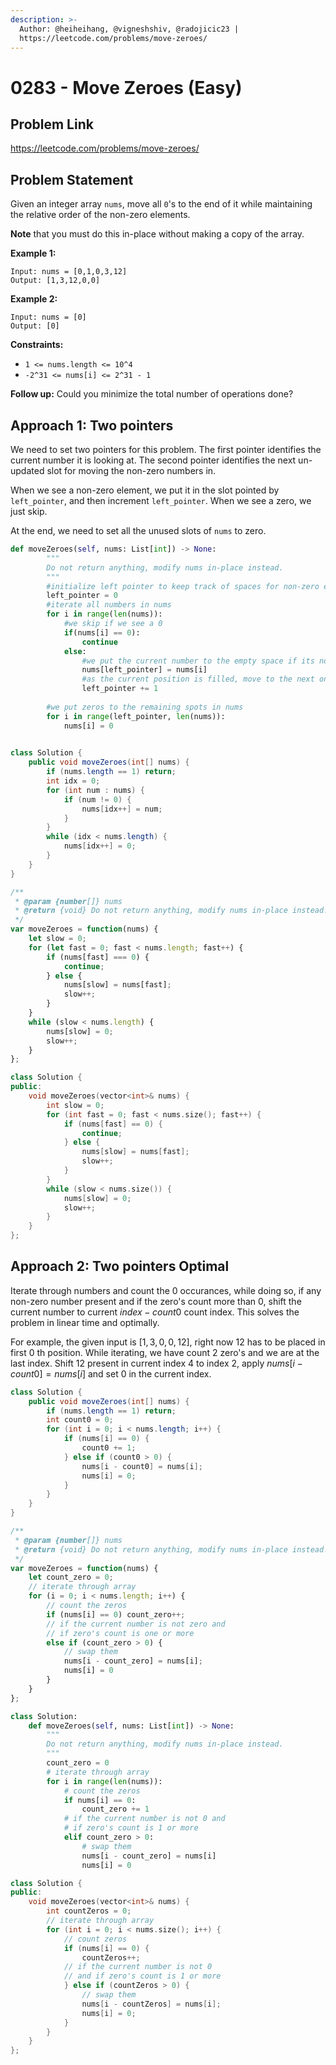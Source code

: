 ```yaml
---
description: >-
  Author: @heiheihang, @vigneshshiv, @radojicic23 |
  https://leetcode.com/problems/move-zeroes/
---
```


# 0283 - Move Zeroes (Easy)

## Problem Link

https://leetcode.com/problems/move-zeroes/

## Problem Statement

Given an integer array `nums`, move all `0`'s to the end of it while maintaining the relative order of the non-zero elements.

**Note** that you must do this in-place without making a copy of the array.

**Example 1:**

```
Input: nums = [0,1,0,3,12]
Output: [1,3,12,0,0]
```

**Example 2:**

```
Input: nums = [0]
Output: [0]
```

**Constraints:**

* `1 <= nums.length <= 10^4`
* `-2^31 <= nums[i] <= 2^31 - 1`

**Follow up:** Could you minimize the total number of operations done?

## Approach 1: Two pointers

We need to set two pointers for this problem. The first pointer identifies the current number it is looking at. The second pointer identifies the next un-updated slot for moving the non-zero numbers in.

When we see a non-zero element, we put it in the slot pointed by `left_pointer`, and then increment `left_pointer`. When we see a zero, we just skip.

At the end, we need to set all the unused slots of `nums` to zero.

<Tabs>
<TabItem value="py" label="Python">
<SolutionAuthor name="@heiheihang"/>

```python
def moveZeroes(self, nums: List[int]) -> None:
        """
        Do not return anything, modify nums in-place instead.
        """
        #initialize left pointer to keep track of spaces for non-zero elements
        left_pointer = 0
        #iterate all numbers in nums
        for i in range(len(nums)):
            #we skip if we see a 0
            if(nums[i] == 0):
                continue
            else:
                #we put the current number to the empty space if its non-zero
                nums[left_pointer] = nums[i]
                #as the current position is filled, move to the next one
                left_pointer += 1
        
        #we put zeros to the remaining spots in nums
        for i in range(left_pointer, len(nums)):
            nums[i] = 0
            
```

</TabItem>

<TabItem value="java" label="Java">
<SolutionAuthor name="@vigneshshiv"/>

```java
class Solution {
    public void moveZeroes(int[] nums) {
        if (nums.length == 1) return;
        int idx = 0;
        for (int num : nums) {
            if (num != 0) {
                nums[idx++] = num;
            }
        }
        while (idx < nums.length) {
            nums[idx++] = 0;
        }
    }
}
```

</TabItem>

<TabItem value="js" label="JavaScript">
<SolutionAuthor name="@radojicic23"/>

```js
/**
 * @param {number[]} nums
 * @return {void} Do not return anything, modify nums in-place instead.
 */
var moveZeroes = function(nums) {
    let slow = 0;
    for (let fast = 0; fast < nums.length; fast++) {
        if (nums[fast] === 0) {
            continue;
        } else {
            nums[slow] = nums[fast];
            slow++;
        }
    }
    while (slow < nums.length) {
        nums[slow] = 0;
        slow++;
    }
};
```

</TabItem>

<TabItem value="cpp" label="C++">
<SolutionAuthor name="@radojicic23"/>

```cpp
class Solution {
public:
    void moveZeroes(vector<int>& nums) {
        int slow = 0;
        for (int fast = 0; fast < nums.size(); fast++) {
            if (nums[fast] == 0) {
                continue;
            } else {
                nums[slow] = nums[fast];
                slow++;
            }
        }
        while (slow < nums.size()) {
            nums[slow] = 0;
            slow++;
        }
    }
};
```

</TabItem>
</Tabs>

## Approach 2: Two pointers Optimal

Iterate through numbers and count the $0$ occurances, while doing so, if any non-zero number present and if the zero's count more than $0$, shift the current number to current $index - count0$ count index. This solves the problem in linear time and optimally.  

For example, the given input is $[1, 3, 0, 0, 12]$, right now $12$ has to be placed in first $0$ th position. While iterating, we have count $2$ zero's and we are at the last index. Shift $12$ present in current index $4$ to index $2$, apply $nums[i - count0] = nums[i]$ and set $0$ in the current index. 

<Tabs>
<TabItem value="java" label="Java">
<SolutionAuthor name="@vigneshshiv"/>

```java
class Solution {
    public void moveZeroes(int[] nums) {
        if (nums.length == 1) return;
        int count0 = 0;
        for (int i = 0; i < nums.length; i++) {
            if (nums[i] == 0) {
                count0 += 1;
            } else if (count0 > 0) {
                nums[i - count0] = nums[i];
                nums[i] = 0;
            }
        }
    }
}
```

</TabItem>

<TabItem value="javascript" label="JavaScript">
<SolutionAuthor name="@radojicic23"/>

```javascript
/**
 * @param {number[]} nums
 * @return {void} Do not return anything, modify nums in-place instead.
 */
var moveZeroes = function(nums) {
    let count_zero = 0;
    // iterate through array
    for (i = 0; i < nums.length; i++) {
        // count the zeros
        if (nums[i] == 0) count_zero++;
        // if the current number is not zero and
        // if zero's count is one or more
        else if (count_zero > 0) {
            // swap them
            nums[i - count_zero] = nums[i];
            nums[i] = 0
        }
    }
};
```

</TabItem>

<TabItem value="python" label="Python">
<SolutionAuthor name="@radojicic23"/>

```python
class Solution:
    def moveZeroes(self, nums: List[int]) -> None:
        """
        Do not return anything, modify nums in-place instead.
        """
        count_zero = 0
        # iterate through array
        for i in range(len(nums)):
            # count the zeros
            if nums[i] == 0:
                count_zero += 1
            # if the current number is not 0 and 
            # if zero's count is 1 or more
            elif count_zero > 0:
                # swap them 
                nums[i - count_zero] = nums[i]
                nums[i] = 0
```

</TabItem>

<TabItem value="cpp" label="C++">
<SolutionAuthor name="@radojicic23"/>

```cpp
class Solution {
public:
    void moveZeroes(vector<int>& nums) {
        int countZeros = 0;
        // iterate through array
        for (int i = 0; i < nums.size(); i++) {
            // count zeros
            if (nums[i] == 0) {
                countZeros++;
            // if the current number is not 0
            // and if zero's count is 1 or more
            } else if (countZeros > 0) {
                // swap them
                nums[i - countZeros] = nums[i];
                nums[i] = 0;
            }
        }
    }
};
```

</TabItem>
</Tabs>
